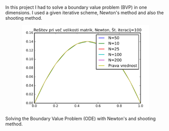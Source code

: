In this project I had to solve a boundary value problem (BVP) in one dimensions. I used a given iterative scheme, Newton's method and also the shooting method.

<div style="text-align: center;">
    <img src="teaser.png" alt="Solution plot" width="400"/>
</div>



Solving the Boundary Value Problem (ODE) with Newton's and shooting method.
